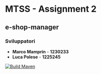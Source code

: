 # MTSS - Assignment 2
## e-shop-manager
### Sviluppatori
* **Marco Mamprin** - **1230233**
* **Luca Polese** - **1225245**

[![Build Maven](https://github.com/LucaPolese/MTSS-Assignment2022/actions/workflows/maven.yml/badge.svg)](https://github.com/LucaPolese/MTSS-Assignment2022/actions/workflows/maven.yml)
